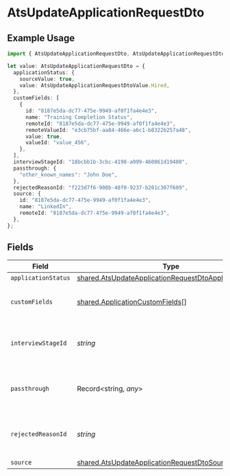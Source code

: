 # AtsUpdateApplicationRequestDto

## Example Usage

```typescript
import { AtsUpdateApplicationRequestDto, AtsUpdateApplicationRequestDtoValue } from "@stackone/stackone-client-ts/sdk/models/shared";

let value: AtsUpdateApplicationRequestDto = {
  applicationStatus: {
    sourceValue: true,
    value: AtsUpdateApplicationRequestDtoValue.Hired,
  },
  customFields: [
    {
      id: "8187e5da-dc77-475e-9949-af0f1fa4e4e3",
      name: "Training Completion Status",
      remoteId: "8187e5da-dc77-475e-9949-af0f1fa4e4e3",
      remoteValueId: "e3cb75bf-aa84-466e-a6c1-b8322b257a48",
      value: true,
      valueId: "value_456",
    },
  ],
  interviewStageId: "18bcbb1b-3cbc-4198-a999-460861d19480",
  passthrough: {
    "other_known_names": "John Doe",
  },
  rejectedReasonId: "f223d7f6-908b-48f0-9237-b201c307f609",
  source: {
    id: "8187e5da-dc77-475e-9949-af0f1fa4e4e3",
    name: "LinkedIn",
    remoteId: "8187e5da-dc77-475e-9949-af0f1fa4e4e3",
  },
};
```

## Fields

| Field                                                                                                                                   | Type                                                                                                                                    | Required                                                                                                                                | Description                                                                                                                             | Example                                                                                                                                 |
| --------------------------------------------------------------------------------------------------------------------------------------- | --------------------------------------------------------------------------------------------------------------------------------------- | --------------------------------------------------------------------------------------------------------------------------------------- | --------------------------------------------------------------------------------------------------------------------------------------- | --------------------------------------------------------------------------------------------------------------------------------------- |
| `applicationStatus`                                                                                                                     | [shared.AtsUpdateApplicationRequestDtoApplicationStatus](../../../sdk/models/shared/atsupdateapplicationrequestdtoapplicationstatus.md) | :heavy_minus_sign:                                                                                                                      | N/A                                                                                                                                     |                                                                                                                                         |
| `customFields`                                                                                                                          | [shared.ApplicationCustomFields](../../../sdk/models/shared/applicationcustomfields.md)[]                                               | :heavy_minus_sign:                                                                                                                      | The application custom fields                                                                                                           |                                                                                                                                         |
| `interviewStageId`                                                                                                                      | *string*                                                                                                                                | :heavy_minus_sign:                                                                                                                      | Unique identifier of the interview stage                                                                                                | 18bcbb1b-3cbc-4198-a999-460861d19480                                                                                                    |
| `passthrough`                                                                                                                           | Record<string, *any*>                                                                                                                   | :heavy_minus_sign:                                                                                                                      | Value to pass through to the provider                                                                                                   | {<br/>"other_known_names": "John Doe"<br/>}                                                                                             |
| `rejectedReasonId`                                                                                                                      | *string*                                                                                                                                | :heavy_minus_sign:                                                                                                                      | Unique identifier of the rejection reason                                                                                               | f223d7f6-908b-48f0-9237-b201c307f609                                                                                                    |
| `source`                                                                                                                                | [shared.AtsUpdateApplicationRequestDtoSource](../../../sdk/models/shared/atsupdateapplicationrequestdtosource.md)                       | :heavy_minus_sign:                                                                                                                      | N/A                                                                                                                                     |                                                                                                                                         |
